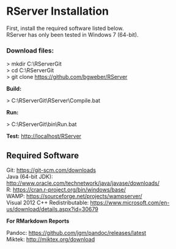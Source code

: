 # RServer Installation 

First, install the required software listed below. 
<br>RServer has only been tested in Windows 7 (64-bit).

### Download files: 

\> mkdir C:\RServerGit
<br>\> cd C:\RServerGit
<br>\> git clone https://github.com/bgweber/RServer

**Build:**

\> C:\RServerGit\RServer\Compile.bat 

**Run:**

\> C:\RServerGit\bin\Run.bat 

**Test:** [http://localhost/RServer](http://localhost/RServer) 

## Required Software

Git: https://git-scm.com/downloads 
<br>Java (64-bit JDK): http://www.oracle.com/technetwork/java/javase/downloads/ 
<br>R: https://cran.r-project.org/bin/windows/base/
<br>WAMP: https://sourceforge.net/projects/wampserver/ 
<br>Visual 2012 C++ Redistributable: https://www.microsoft.com/en-us/download/details.aspx?id=30679 

**For RMarkdown Reports**

Pandoc: https://github.com/jgm/pandoc/releases/latest  
Miktek: http://miktex.org/download      
